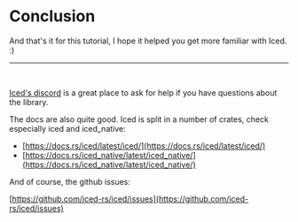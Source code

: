 # Conclusion

And that's it for this tutorial, I hope it helped you get more familiar with Iced. :)

---------
<br>

[Iced's discord](https://discord.gg/3xZJ65GAhd) is a great place to ask for help if you have questions about the library.

The docs are also quite good. Iced is split in a number of crates, check especially iced and iced_native:
- [https://docs.rs/iced/latest/iced/](https://docs.rs/iced/latest/iced/)
- [https://docs.rs/iced_native/latest/iced_native/](https://docs.rs/iced_native/latest/iced_native/)

And of course, the github issues:

[https://github.com/iced-rs/iced/issues](https://github.com/iced-rs/iced/issues)
